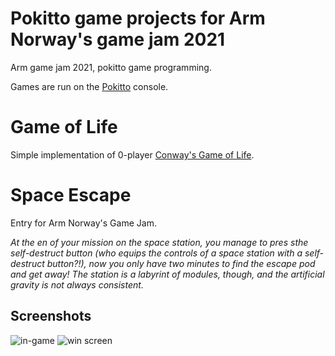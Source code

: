 # Pokitto game projects for Arm Norway's game jam 2021
Arm game jam 2021, pokitto game programming.

Games are run on the [Pokitto](https://pokitto.com) console.

# Game of Life
Simple implementation of 0-player [Conway's Game of Life](https://en.wikipedia.org/wiki/Conway%27s_Game_of_Life).

# Space Escape 
Entry for Arm Norway's Game Jam.

*At the en of your mission on the space station, you manage to pres sthe self-destruct button (who equips the controls of a space station with a self-destruct button?!), now you only have two minutes to find the escape pod and get away! The station is a labyrint of modules, though, and the artificial gravity is not always consistent.*

## Screenshots

![in-game](https://github.com/akberg/arm-gamejam-21/blob/master/SpaceEscape/screenshots/space-escape-0.PNG)
![win screen](https://github.com/akberg/arm-gamejam-21/blob/master/SpaceEscape/screenshots/space-escape-1.PNG)
